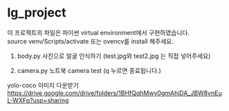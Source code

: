 # lg_project

이 프로젝트의 파일은 파이썬 virtual environment에서 구현하였습니다.\
source venv/Scripts/activate
또는
ovencv를 install 해주세요.

1. body.py
사진으로 얼굴 인식하기 (test.jpg와 test2.jpg 는 직접 넣어주세요)

2. camera.py
노트북 camera test (q 누르면 종료됩니다.)

yolo-coco 이미지 다운받기
https://drive.google.com/drive/folders/1BHfQqhMwy0gmAhjDA_JBW8ynEuL-WXFp?usp=sharing
